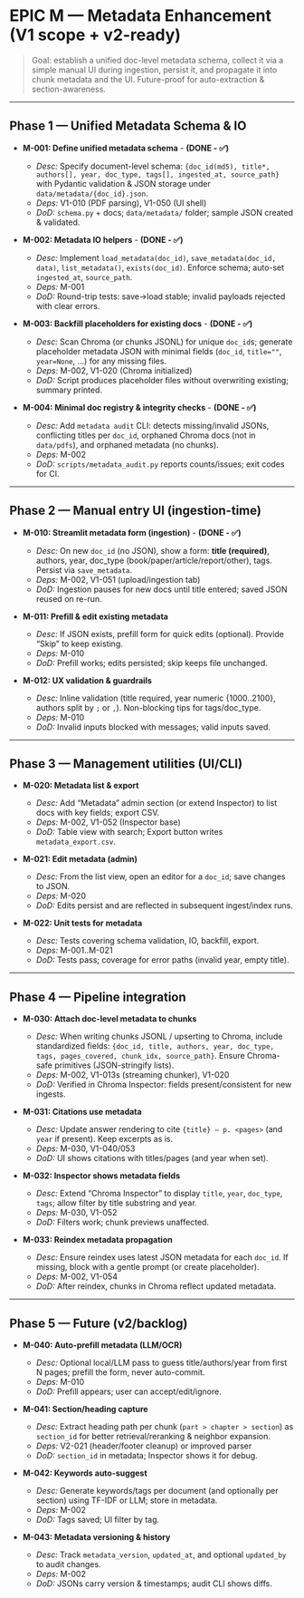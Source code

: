 # EPIC M — Metadata Enhancement (V1 scope + v2-ready)

> Goal: establish a unified doc-level metadata schema, collect it via a simple manual UI during ingestion, persist it, and propagate it into chunk metadata and the UI. Future-proof for auto-extraction & section-awareness.

---

## Phase 1 — Unified Metadata Schema & IO

- **M-001: Define unified metadata schema** - **(DONE - ✅)**
  - *Desc:* Specify document-level schema: `{doc_id(md5), title*, authors[], year, doc_type, tags[], ingested_at, source_path}` with Pydantic validation & JSON storage under `data/metadata/{doc_id}.json`.
  - *Deps:* V1-010 (PDF parsing), V1-050 (UI shell)
  - *DoD:* `schema.py` + docs; `data/metadata/` folder; sample JSON created & validated.

- **M-002: Metadata IO helpers** - **(DONE - ✅)**
  - *Desc:* Implement `load_metadata(doc_id)`, `save_metadata(doc_id, data)`, `list_metadata()`, `exists(doc_id)`. Enforce schema; auto-set `ingested_at`, `source_path`.
  - *Deps:* M-001
  - *DoD:* Round-trip tests: save→load stable; invalid payloads rejected with clear errors.

- **M-003: Backfill placeholders for existing docs**  - **(DONE - ✅)**
  - *Desc:* Scan Chroma (or chunks JSONL) for unique `doc_id`s; generate placeholder metadata JSON with minimal fields (`doc_id`, `title=""`, `year=None`, …) for any missing files.
  - *Deps:* M-002, V1-020 (Chroma initialized)
  - *DoD:* Script produces placeholder files without overwriting existing; summary printed.

- **M-004: Minimal doc registry & integrity checks**  - **(DONE - ✅)**
  - *Desc:* Add `metadata audit` CLI: detects missing/invalid JSONs, conflicting titles per `doc_id`, orphaned Chroma docs (not in `data/pdfs`), and orphaned metadata (no chunks).
  - *Deps:* M-002
  - *DoD:* `scripts/metadata_audit.py` reports counts/issues; exit codes for CI.

---

## Phase 2 — Manual entry UI (ingestion-time)

- **M-010: Streamlit metadata form (ingestion)**  - **(DONE - ✅)**
  - *Desc:* On new `doc_id` (no JSON), show a form: **title (required)**, authors, year, doc_type (book/paper/article/report/other), tags. Persist via `save_metadata`.
  - *Deps:* M-002, V1-051 (upload/ingestion tab)
  - *DoD:* Ingestion pauses for new docs until title entered; saved JSON reused on re-run.

- **M-011: Prefill & edit existing metadata**
  - *Desc:* If JSON exists, prefill form for quick edits (optional). Provide “Skip” to keep existing.
  - *Deps:* M-010
  - *DoD:* Prefill works; edits persisted; skip keeps file unchanged.

- **M-012: UX validation & guardrails**
  - *Desc:* Inline validation (title required, year numeric {1000..2100}, authors split by `;` or `,`). Non-blocking tips for tags/doc_type.
  - *Deps:* M-010
  - *DoD:* Invalid inputs blocked with messages; valid inputs saved.

---

## Phase 3 — Management utilities (UI/CLI)

- **M-020: Metadata list & export**
  - *Desc:* Add “Metadata” admin section (or extend Inspector) to list docs with key fields; export CSV.
  - *Deps:* M-002, V1-052 (Inspector base)
  - *DoD:* Table view with search; Export button writes `metadata_export.csv`.

- **M-021: Edit metadata (admin)**
  - *Desc:* From the list view, open an editor for a `doc_id`; save changes to JSON.
  - *Deps:* M-020
  - *DoD:* Edits persist and are reflected in subsequent ingest/index runs.

- **M-022: Unit tests for metadata**
  - *Desc:* Tests covering schema validation, IO, backfill, export.
  - *Deps:* M-001..M-021
  - *DoD:* Tests pass; coverage for error paths (invalid year, empty title).

---

## Phase 4 — Pipeline integration

- **M-030: Attach doc-level metadata to chunks**
  - *Desc:* When writing chunks JSONL / upserting to Chroma, include standardized fields: `{doc_id, title, authors, year, doc_type, tags, pages_covered, chunk_idx, source_path}`. Ensure Chroma-safe primitives (JSON-stringify lists).
  - *Deps:* M-002, V1-013s (streaming chunker), V1-020
  - *DoD:* Verified in Chroma Inspector: fields present/consistent for new ingests.

- **M-031: Citations use metadata**
  - *Desc:* Update answer rendering to cite `{title} — p. <pages>` (and `year` if present). Keep excerpts as is.
  - *Deps:* M-030, V1-040/053
  - *DoD:* UI shows citations with titles/pages (and year when set).

- **M-032: Inspector shows metadata fields**
  - *Desc:* Extend “Chroma Inspector” to display `title`, `year`, `doc_type`, `tags`; allow filter by title substring and year.
  - *Deps:* M-030, V1-052
  - *DoD:* Filters work; chunk previews unaffected.

- **M-033: Reindex metadata propagation**
  - *Desc:* Ensure reindex uses latest JSON metadata for each `doc_id`. If missing, block with a gentle prompt (or create placeholder).
  - *Deps:* M-002, V1-054
  - *DoD:* After reindex, chunks in Chroma reflect updated metadata.

---

## Phase 5 — Future (v2/backlog)

- **M-040: Auto-prefill metadata (LLM/OCR)**
  - *Desc:* Optional local/LLM pass to guess title/authors/year from first N pages; prefill the form, never auto-commit.
  - *Deps:* M-010
  - *DoD:* Prefill appears; user can accept/edit/ignore.

- **M-041: Section/heading capture**
  - *Desc:* Extract heading path per chunk (`part > chapter > section`) as `section_id` for better retrieval/reranking & neighbor expansion.
  - *Deps:* V2-021 (header/footer cleanup) or improved parser
  - *DoD:* `section_id` in metadata; Inspector shows it for debug.

- **M-042: Keywords auto-suggest**
  - *Desc:* Generate keywords/tags per document (and optionally per section) using TF-IDF or LLM; store in metadata.
  - *Deps:* M-002
  - *DoD:* Tags saved; UI filter by tag.

- **M-043: Metadata versioning & history**
  - *Desc:* Track `metadata_version`, `updated_at`, and optional `updated_by` to audit changes.
  - *Deps:* M-002
  - *DoD:* JSONs carry version & timestamps; audit CLI shows diffs.

